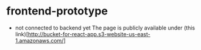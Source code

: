 # frontend-prototype
- not connected to backend yet
The page is publicly available under (this link)[http://bucket-for-react-app.s3-website-us-east-1.amazonaws.com/]